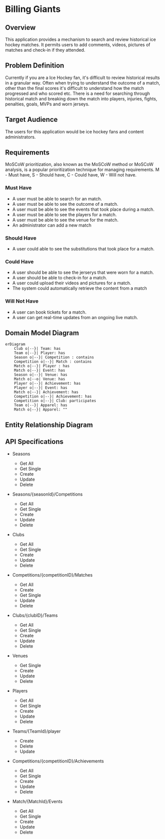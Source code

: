 # Billing Giants

## Overview

This application provides a mechanism to search and review historical ice hockey matches. It permits users to add comments, videos, pictures of matches and check-in if they attended.

## Problem Definition

Currently if you are a Ice Hockey fan, it's difficult to review historical results in a granular way. Often when trying to understand the outcome of a match, other than the final scores it's difficult to understand how the match progressed and who scored etc. There is a need for searching through historical match and breaking down the match into players, injuries, fights, penalties, goals, MVPs and worn jerseys.

## Target Audience
The users for this application would be ice hockey fans and content administrators.

## Requirements

MoSCoW prioritization, also known as the MoSCoW method or MoSCoW analysis, is a popular prioritization technique for managing requirements. M - Must have, S - Should have, C - Could have, W - Will not have.

### Must Have

- A user must be able to search for an match.
- A user must be able to see the outcome of a match.
- A user must be able to see the events that took place during a match.
- A user must be able to see the players for a match.
- A user must be able to see the venue for the match.
- An administrator can add a new match

### Should Have
- A user could able to see the substitutions that took place for a match.

### Could Have
- A user should be able to see the jerserys that were worn for a match.
- A user should be able to check-in for a match.
- A user could upload their videos and pictures for a match.
- The system could automatically retrieve the content from a match

### Will Not Have

- A user can book tickets for a match.
- A user can get real-time updates from an ongoing live match.

## Domain Model Diagram

```mermaid
erDiagram
    Club o|--}| Team: has
    Team o|--}| Player: has
    Season o|--}| Competition : contains
    Competition o|--}| Match : contains
    Match o|--}| Player : has
    Match o|--}| Event: has
    Season o|--}| Venue: has
    Match o|--o| Venue: has
    Player o|--}| Achievement: has
    Player o|--}| Event: has
    Match o|--}| Achievement: has
    Competition o|--}| Achievement: has
    Competition o|--}| Club: participates
    Team o|--}| Apparel: has
    Match o|--}| Apparel: ""
```

## Entity Relationship Diagram





































## API Specifications

- Seasons
  - Get All
  - Get Single
  - Create
  - Update
  - Delete

- Seasons/{seasonId}/Competitions
  - Get All
  - Get Single
  - Create
  - Update
  - Delete

- Clubs
  - Get All
  - Get Single
  - Create
  - Update
  - Delete

- Competitions/{competitionID}/Matches
  - Get All
  - Create
  - Get Single
  - Update
  - Delete


- Clubs/{clubID}/Teams
  - Get All
  - Get Single
  - Create
  - Update
  - Delete

- Venues
  - Get Single
  - Create
  - Update
  - Delete

- Players
  - Get All
  - Get Single
  - Create
  - Update
  - Delete

- Teams/{TeamId}/player
  - Create
  - Delete
  - Update

- Competitions/{competitionID}/Achievements
  - Get All
  - Get Single
  - Create
  - Update
  - Delete

- Match/{MatchId}/Events
  - Get All
  - Get Single
  - Create
  - Update
  - Delete